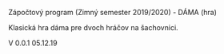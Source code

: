 Zápočtový program (Zimný semester 2019/2020) - DÁMA (hra)

Klasická hra dáma pre dvoch hráčov na šachovnici.


V 0.0.1 05.12.19 
